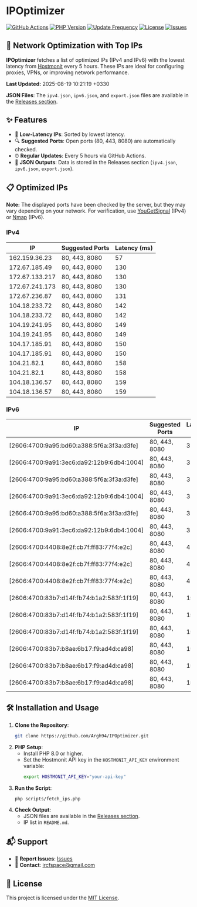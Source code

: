 # IPOptimizer

[![GitHub Actions](https://github.com/Argh94/IPOptimizer/workflows/IPOptimizer/badge.svg)](https://github.com/Argh94/IPOptimizer/actions)
[![PHP Version](https://img.shields.io/badge/PHP-8.0-blue)](https://www.php.net)
[![Update Frequency](https://img.shields.io/badge/Updates-Every%205%20Hours-green)](https://github.com/Argh94/IPOptimizer)
[![License](https://img.shields.io/badge/License-MIT-yellow)](https://opensource.org/licenses/MIT)
[![Issues](https://img.shields.io/github/issues/Argh94/IPOptimizer)](https://github.com/Argh94/IPOptimizer/issues)

## 🚀 Network Optimization with Top IPs

**IPOptimizer** fetches a list of optimized IPs (IPv4 and IPv6) with the lowest latency from [Hostmonit](https://hostmonit.com/) every 5 hours. These IPs are ideal for configuring proxies, VPNs, or improving network performance.

**Last Updated:** 2025-08-19 10:21:19 +0330

**JSON Files**: The `ipv4.json`, `ipv6.json`, and `export.json` files are available in the [Releases section](https://github.com/Argh94/IPOptimizer/releases).

## ✨ Features
- 📡 **Low-Latency IPs**: Sorted by lowest latency.
- 🔍 **Suggested Ports**: Open ports (80, 443, 8080) are automatically checked.
- ⏰ **Regular Updates**: Every 5 hours via GitHub Actions.
- 📄 **JSON Outputs**: Data is stored in the Releases section (`ipv4.json`, `ipv6.json`, `export.json`).

## 📋 Optimized IPs

**Note:** The displayed ports have been checked by the server, but they may vary depending on your network. For verification, use [YouGetSignal](https://www.yougetsignal.com/tools/open-ports/) (IPv4) or [Nmap](https://nmap.org/) (IPv6).

### IPv4
| IP | Suggested Ports | Latency (ms) |
|----|------------------|--------------|
| 162.159.36.23 | 80, 443, 8080 | 57 |
| 172.67.185.49 | 80, 443, 8080 | 130 |
| 172.67.133.217 | 80, 443, 8080 | 130 |
| 172.67.241.173 | 80, 443, 8080 | 130 |
| 172.67.236.87 | 80, 443, 8080 | 131 |
| 104.18.233.72 | 80, 443, 8080 | 142 |
| 104.18.233.72 | 80, 443, 8080 | 142 |
| 104.19.241.95 | 80, 443, 8080 | 149 |
| 104.19.241.95 | 80, 443, 8080 | 149 |
| 104.17.185.91 | 80, 443, 8080 | 150 |
| 104.17.185.91 | 80, 443, 8080 | 150 |
| 104.21.82.1 | 80, 443, 8080 | 158 |
| 104.21.82.1 | 80, 443, 8080 | 158 |
| 104.18.136.57 | 80, 443, 8080 | 159 |
| 104.18.136.57 | 80, 443, 8080 | 159 |

### IPv6
| IP | Suggested Ports | Latency (ms) |
|----|------------------|--------------|
| [2606:4700:9a95:bd60:a388:5f6a:3f3a:d3fe] | 80, 443, 8080 | 3 |
| [2606:4700:9a91:3ec6:da92:12b9:6db4:1004] | 80, 443, 8080 | 3 |
| [2606:4700:9a95:bd60:a388:5f6a:3f3a:d3fe] | 80, 443, 8080 | 3 |
| [2606:4700:9a91:3ec6:da92:12b9:6db4:1004] | 80, 443, 8080 | 3 |
| [2606:4700:9a95:bd60:a388:5f6a:3f3a:d3fe] | 80, 443, 8080 | 3 |
| [2606:4700:9a91:3ec6:da92:12b9:6db4:1004] | 80, 443, 8080 | 3 |
| [2606:4700:4408:8e2f:cb7f:ff83:77f4:e2c] | 80, 443, 8080 | 4 |
| [2606:4700:4408:8e2f:cb7f:ff83:77f4:e2c] | 80, 443, 8080 | 4 |
| [2606:4700:4408:8e2f:cb7f:ff83:77f4:e2c] | 80, 443, 8080 | 4 |
| [2606:4700:83b7:d14f:fb74:b1a2:583f:1f19] | 80, 443, 8080 | 151 |
| [2606:4700:83b7:d14f:fb74:b1a2:583f:1f19] | 80, 443, 8080 | 151 |
| [2606:4700:83b7:d14f:fb74:b1a2:583f:1f19] | 80, 443, 8080 | 151 |
| [2606:4700:83b7:b8ae:6b17:f9:ad4d:ca98] | 80, 443, 8080 | 156 |
| [2606:4700:83b7:b8ae:6b17:f9:ad4d:ca98] | 80, 443, 8080 | 156 |
| [2606:4700:83b7:b8ae:6b17:f9:ad4d:ca98] | 80, 443, 8080 | 156 |

## 🛠️ Installation and Usage
1. **Clone the Repository**:
   ```bash
   git clone https://github.com/Argh94/IPOptimizer.git
   ```
2. **PHP Setup**:
   - Install PHP 8.0 or higher.
   - Set the Hostmonit API key in the `HOSTMONIT_API_KEY` environment variable:
     ```bash
     export HOSTMONIT_API_KEY="your-api-key"
     ```
3. **Run the Script**:
   ```bash
   php scripts/fetch_ips.php
   ```
4. **Check Output**:
   - JSON files are available in the [Releases section](https://github.com/Argh94/IPOptimizer/releases).
   - IP list in `README.md`.

## 📬 Support
- 🐛 **Report Issues**: [Issues](https://github.com/Argh94/IPOptimizer/issues)
- 📧 **Contact**: [ircfspace@gmail.com](mailto:ircfspace@gmail.com)

## 📄 License
This project is licensed under the [MIT License](https://github.com/Argh94/HandWave/blob/main/LICENCE).
